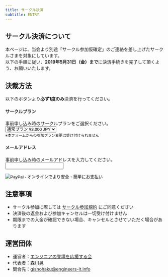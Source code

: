 ```yaml
---
title: サークル決済
subtitle: ENTRY
---
```


## サークル決済について

本ページは、当会より別途「サークル参加仮確定」のご連絡を差し上げたサークルさまを対象にしています。<br>
以下の手順に従い、**2019年5月31日（金）まで**に決済手続きを完了して頂くよう、お願いいたします。<br>

## 決裁方法

以下のボタンより**必ず1度のみ**決済を行ってください。<br>

<form action="https://www.paypal.com/cgi-bin/webscr" method="post" target="_top" accept-charset="shift_jis">
    <input type="hidden" name="cmd" value="_s-xclick">
    <input type="hidden" name="hosted_button_id" value="V3QFKMH7S45ZQ">
    <p>
    <h4>サークルプラン</h4>
        事前申し込み時のサークルプランをご選択ください。<br>
        <input type="hidden" name="on0" value="出展種別">
        <select name="os0">
            <option value="NORMALPLAN">通常プラン ¥3,000 JPY</option>
            <option value="DOUBLEPLAN">倍量プラン ¥6,000 JPY</option>
        </select><br>
        <small>
            ※本フォームからの参加プラン変更は受け付けられません<br>
        </small>
    </p>
    <p>
        <h4>メールアドレス</h4>
        <input type="hidden" name="on1" value="申込時のメールアドレス">
        事前申し込み時のメールアドレスを入力してください。<br>
        <input type="text" name="os1" maxlength="200"><br>
        <input type="hidden" name="currency_code" value="JPY">
    </p>
    <p>
        <input type="image" src="https://www.paypalobjects.com/ja_JP/JP/i/btn/btn_buynowCC_LG.gif" border="0" name="submit" alt="PayPal - オンラインでより安全・簡単にお支払い">
        <img alt="" border="0" src="https://www.paypalobjects.com/ja_JP/i/scr/pixel.gif" width="1" height="1">
    </p>
</form>

## 注意事項

- サークル参加に際しては [サークル参加規約](/terms/) にご同意ください
- 決済後の返金および参加キャンセルは一切受け付けません
- 期限までの入金が確認できない場合、キャンセルとさせていただく場合があります

## 運営団体

- 運営者：[エンジニアの登壇を応援する会](https://portal.engineers-lt.info/)
- 代表者：森川晃
- 問合先：[gishohaku@engineers-lt.info](mailto:gishohaku@engineers-lt.info)
